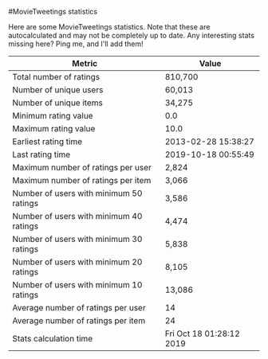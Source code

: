 #MovieTweetings statistics

Here are some MovieTweetings statistics. Note that these are autocalculated and may not be completely up to date. Any interesting stats missing here? Ping me, and I'll add them!

Metric | Value
--- | ---
Total number of ratings                 | 810,700
Number of unique users                  | 60,013
Number of unique items                  | 34,275
Minimum rating value                    | 0.0
Maximum rating value                    | 10.0
Earliest rating time                    | 2013-02-28 15:38:27
Last rating time                        | 2019-10-18 00:55:49
Maximum number of ratings per user      | 2,824
Maximum number of ratings per item      | 3,066
Number of users with minimum 50 ratings | 3,586
Number of users with minimum 40 ratings | 4,474
Number of users with minimum 30 ratings | 5,838
Number of users with minimum 20 ratings | 8,105
Number of users with minimum 10 ratings | 13,086
Average number of ratings per user      | 14
Average number of ratings per item      | 24
Stats calculation time                  | Fri Oct 18 01:28:12 2019

